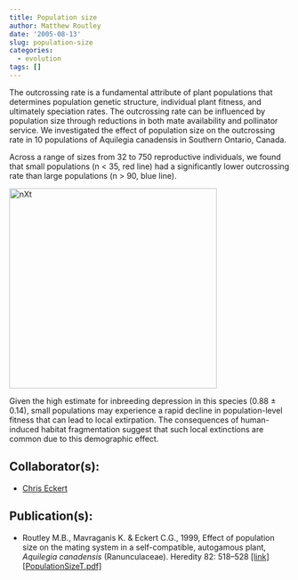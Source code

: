 ```yaml
---
title: Population size
author: Matthew Routley
date: '2005-08-13'
slug: population-size
categories:
  - evolution
tags: []
---
```


<p>The outcrossing rate is a fundamental attribute of plant populations that determines population genetic structure, individual plant fitness, and ultimately speciation rates. The outcrossing rate can be influenced by population size through reductions in both mate availability and pollinator service. We investigated the effect of population size on the outcrossing rate in 10 populations of <span class="SpeciesName">Aquilegia canadensis</span> in Southern Ontario, Canada.</p>

<p>Across a range of sizes from 32 to 750 reproductive individuals, we found that small populations (n &lt; 35, red line) had a significantly lower outcrossing rate than large populations (n &gt; 90, blue line).</p>

<p><a href="http://www.flickr.com/photos/mroutley/83193563/" title="Photo Sharing"><img src="http://farm1.static.flickr.com/38/83193563_089418aad7_o.png" width="373" height="360" alt="nXt"/></a></p>

<p>Given the high estimate for inbreeding depression in this species (0.88 ± 0.14), small populations may experience a rapid decline in population-level fitness that can lead to local extirpation. The consequences of human-induced habitat fragmentation suggest that such local extinctions are common due to this demographic effect.</p>

<h2>Collaborator(s):</h2>

<ul>
<li><a href="http://biology.queensu.ca/~eckertc/">Chris Eckert</a></li>
</ul>
<h2>Publication(s):</h2>

<ul>
<li>Routley M.B., Mavraganis K. &amp; Eckert C.G., 1999, Effect of population size on the mating system in a self-compatible, autogamous plant, <em>Aquilegia canadensis</em> (Ranunculaceae). Heredity 82: 518–528&#160;<a href="http://www.hubmed.org/display.cgi?issn=0018067X&amp;uids=0010383672">[link]</a><a href="http://public.me.com/mroutley/">[PopulationSizeT.pdf]</a>
</li>
</ul>